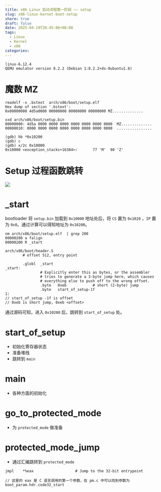 ```yaml
---
title: x86 Linux 启动流程第一阶段 —— setup
slug: x86-linux-kernet-boot-setup
share: true
draft: false
date: 2025-04-19T20:45:06+08:00
tags:
  - Linux
  - Kernel
  - x86
categories:
---
```


```
linux-6.12.4
QEMU emulator version 8.2.2 (Debian 1:8.2.2+ds-0ubuntu1.6)
```

# 魔数 MZ

```
readelf -x .bstext  arch/x86/boot/setup.elf
Hex dump of section '.bstext':
0x00000000 4d5a0000 00000000 00000000 00000000 MZ..............
```

```
xxd arch/x86/boot/setup.bin
00000000: 4d5a 0000 0000 0000 0000 0000 0000 0000  MZ..............
00000010: 0000 0000 0000 0000 0000 0000 0000 0000  ................
```

```
(gdb) hb *0x10200
(gdb) c
(gdb) x/2c 0x10000
0x10000 <exception_stacks+16384>:       77 'M'  90 'Z'
```


# Setup 过程函数跳转
![](https://img.jaxwang.top/2025/04/1ea16f28231769c5f553393cfd522178.png)

# _start

bootloader 将 `setup.bin` 加载到 `0x10000` 地址处后，将 `CS` 置为 `0x1020` ，`IP` 置为 `0x0`。通过计算可以得知地址为 `0x10200`。

```
nm arch/x86/boot/setup.elf  | grep 200
00000200 a falign
00000200 R _start
```

``` 
arch/x86/boot/header.S
        # offset 512, entry point

        .globl  _start
_start:
                # Explicitly enter this as bytes, or the assembler
                # tries to generate a 3-byte jump here, which causes
                # everything else to push off to the wrong offset.
                .byte   0xeb            # short (2-byte) jump
                .byte   start_of_setup-1f
1:
// start_of_setup -1f is offset 
// 0xeb is short jump, 0xeb <offset>
```

通过源码可知，进入 `0x10200` 后，跳转到 `start_of_setup` 处。


# start_of_setup

* 初始化寄存器状态
* 准备堆栈
* 跳转到 `main`


# main

* 各种方面的初始化


# go_to_protected_mode

* 为 `protected_mode` 做准备


# protected_mode_jump

* 通过汇编跳转到 `protected_mode`

```
jmpl    *%eax                   # Jump to the 32-bit entrypoint

// 这里的 eax 是 C 语言调用的第一个参数，在 pm.c 中可以找到参数为 boot_param.hdr.code32_start
```